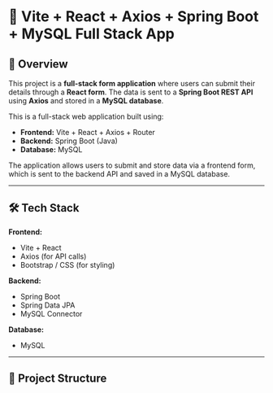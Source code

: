 # 📌 Vite + React + Axios + Spring Boot + MySQL Full Stack App

## 🚀 Overview

This project is a **full-stack form application** where users can submit their details through a **React form**. The data is sent to a **Spring Boot REST API** using **Axios** and stored in a **MySQL database**.

This is a full-stack web application built using:
- **Frontend:** Vite + React + Axios + Router
- **Backend:** Spring Boot (Java)
- **Database:** MySQL

The application allows users to submit and store data via a frontend form, which is sent to the backend API and saved in a MySQL database.

---

## 🛠 Tech Stack
**Frontend:**
- Vite + React
- Axios (for API calls)
- Bootstrap / CSS (for styling)

**Backend:**
- Spring Boot
- Spring Data JPA
- MySQL Connector

**Database:**
- MySQL 

---

## 📂 Project Structure

